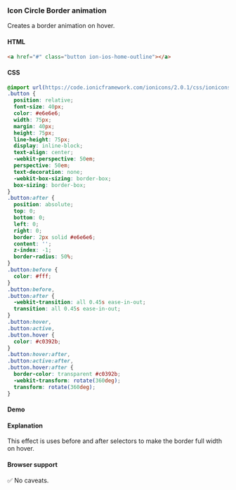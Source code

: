### Icon Circle Border animation

Creates a border animation on hover.

#### HTML

```html
<a href="#" class="button ion-ios-home-outline"></a>
```

#### CSS

```css
@import url(https://code.ionicframework.com/ionicons/2.0.1/css/ionicons.min.css);
.button {
  position: relative;
  font-size: 40px;
  color: #e6e6e6;
  width: 75px;
  margin: 40px;
  height: 75px;
  line-height: 75px;
  display: inline-block;
  text-align: center;
  -webkit-perspective: 50em;
  perspective: 50em;
  text-decoration: none;
  -webkit-box-sizing: border-box;
  box-sizing: border-box;
}
.button:after {
  position: absolute;
  top: 0;
  bottom: 0;
  left: 0;
  right: 0;
  border: 2px solid #e6e6e6;
  content: '';
  z-index: -1;
  border-radius: 50%;
}
.button:before {
  color: #fff;
}
.button:before,
.button:after {
  -webkit-transition: all 0.45s ease-in-out;
  transition: all 0.45s ease-in-out;
}
.button:hover,
.button:active,
.button.hover {
  color: #c0392b;
}
.button:hover:after,
.button:active:after,
.button.hover:after {
  border-color: transparent #c0392b;
  -webkit-transform: rotate(360deg);
  transform: rotate(360deg);
}
```

#### Demo

#### Explanation

This effect is uses before and after selectors to make the border full width on hover.

#### Browser support

<span class="snippet__support-note">✅ No caveats.</span>

<!-- tags: visual, interactivity -->
<!-- date: 2018-10-30 -->
